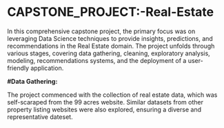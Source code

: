 # CAPSTONE_PROJECT:-Real-Estate

In this comprehensive capstone project, the primary focus was on leveraging Data Science techniques to provide insights, predictions, and recommendations in the Real Estate domain. The project unfolds through various stages, covering data gathering, cleaning, exploratory analysis, modeling, recommendations systems, and the deployment of a user- friendly application.

**#Data Gathering:**

The project commenced with the collection of real estate data, which was self-scaraped from the 99 acres website. Similar datasets from other property listing websites were also explored, ensuring a diverse and representative dateset.
